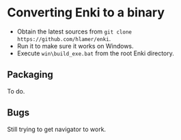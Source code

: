 Converting Enki to a binary
================

- Obtain the latest sources from `git clone https://github.com/hlamer/enki`.
- Run it to make sure it works on Windows.
- Execute `win\build_exe.bat` from the root Enki directory.

Packaging
------------
To do.

Bugs
-----
Still trying to get navigator to work.
